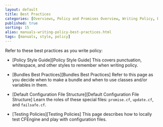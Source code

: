 ```yaml
---
layout: default
title: Best Practices
categories: [Overviews, Policy and Promises Overview, Writing Policy, Best Practices]
published: true
sorting: 15
alias: manuals-writing-policy-best-practices.html
tags: [manuals, style, policy]
---
```


Refer to these best practices as you write policy:

* [Policy Style Guide][Policy Style Guide]
This covers punctuation, whitespace, and other styles to remember when writing policy.

* [Bundles Best Practices][Bundles Best Practices]
Refer to this page as you decide when to make a bundle and when to use classes and/or 
variables in them.

* [Default Configuration File Structure][Default Configuration File Structure]
Learn the roles of these special files: `promise.cf`, `update.cf`, and `failsafe.cf`.

* [Testing Policies][Testing Policies]
This page describes how to locally test CFEngine and play with configuration files.

 